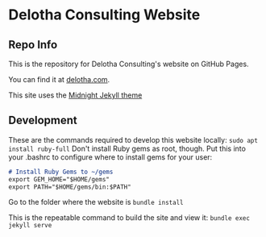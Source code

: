 # Delotha Consulting Website

## Repo Info

This is the repository for Delotha Consulting's website on GitHub Pages.

You can find it at [delotha.com](https://www.delotha.com).

This site uses the [Midnight Jekyll theme](https://pages-themes.github.io/midnight/)

## Development

These are the commands required to develop this website locally:
```sudo apt install ruby-full```
Don't install Ruby gems as root, though. Put this into your .bashrc to configure where to install gems for your user:

```markdown
# Install Ruby Gems to ~/gems
export GEM_HOME="$HOME/gems"
export PATH="$HOME/gems/bin:$PATH"
```

Go to the folder where the website is
```bundle install```

This is the repeatable command to build the site and view it:  ```bundle exec jekyll serve```
